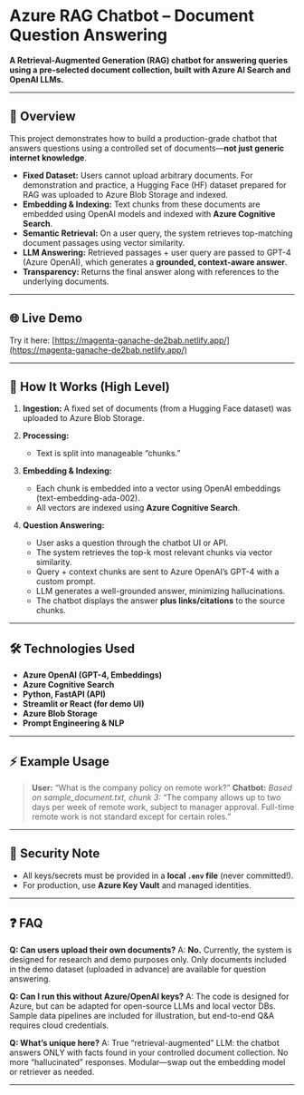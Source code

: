 # Azure RAG Chatbot – Document Question Answering

**A Retrieval-Augmented Generation (RAG) chatbot for answering queries using a pre-selected document collection, built with Azure AI Search and OpenAI LLMs.**

---

## 🚀 Overview

This project demonstrates how to build a production-grade chatbot that answers questions using a controlled set of documents—**not just generic internet knowledge**.

* **Fixed Dataset:** Users cannot upload arbitrary documents. For demonstration and practice, a Hugging Face (HF) dataset prepared for RAG was uploaded to Azure Blob Storage and indexed.
* **Embedding & Indexing:** Text chunks from these documents are embedded using OpenAI models and indexed with **Azure Cognitive Search**.
* **Semantic Retrieval:** On a user query, the system retrieves top-matching document passages using vector similarity.
* **LLM Answering:** Retrieved passages + user query are passed to GPT-4 (Azure OpenAI), which generates a **grounded, context-aware answer**.
* **Transparency:** Returns the final answer along with references to the underlying documents.

---

## 🌐 Live Demo

Try it here: [https://magenta-ganache-de2bab.netlify.app/](https://magenta-ganache-de2bab.netlify.app/)

---

## 🧠 How It Works (High Level)

1. **Ingestion:**
   A fixed set of documents (from a Hugging Face dataset) was uploaded to Azure Blob Storage.

2. **Processing:**

   * Text is split into manageable “chunks.”

3. **Embedding & Indexing:**

   * Each chunk is embedded into a vector using OpenAI embeddings (text-embedding-ada-002).
   * All vectors are indexed using **Azure Cognitive Search**.

4. **Question Answering:**

   * User asks a question through the chatbot UI or API.
   * The system retrieves the top-k most relevant chunks via vector similarity.
   * Query + context chunks are sent to Azure OpenAI’s GPT-4 with a custom prompt.
   * LLM generates a well-grounded answer, minimizing hallucinations.
   * The chatbot displays the answer **plus links/citations** to the source chunks.

---

## 🛠️ Technologies Used

* **Azure OpenAI (GPT-4, Embeddings)**
* **Azure Cognitive Search**
* **Python, FastAPI (API)**
* **Streamlit or React (for demo UI)**
* **Azure Blob Storage**
* **Prompt Engineering & NLP**

---

## ⚡ Example Usage

> **User:** “What is the company policy on remote work?”
> **Chatbot:**
> *Based on sample\_document.txt, chunk 3:*
> “The company allows up to two days per week of remote work, subject to manager approval. Full-time remote work is not standard except for certain roles.”

---

## 🔐 **Security Note**

* All keys/secrets must be provided in a **local `.env` file** (never committed!).
* For production, use **Azure Key Vault** and managed identities.

---

## ❓ FAQ

**Q: Can users upload their own documents?**
A: **No.** Currently, the system is designed for research and demo purposes only. Only documents included in the demo dataset (uploaded in advance) are available for question answering.

**Q: Can I run this without Azure/OpenAI keys?**
A: The code is designed for Azure, but can be adapted for open-source LLMs and local vector DBs. Sample data pipelines are included for illustration, but end-to-end Q\&A requires cloud credentials.

**Q: What’s unique here?**
A: True “retrieval-augmented” LLM: the chatbot answers ONLY with facts found in your controlled document collection. No more “hallucinated” responses.
Modular—swap out the embedding model or retriever as needed.

---
